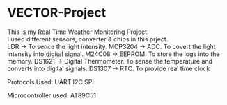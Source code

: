 # VECTOR-Project
This is my Real Time Weather Monitoring Project.
<br>
I used different sensors, converter & chips in this prject.
<br>
LDR -> To sence the light intensity.
MCP3204 -> ADC. To covert the light intensity into digital signal.
M24C08 -> EEPROM. To store the logs into the memory.
DS1621 -> Digital Thermometer. To sense the temperature and converts into digital signals.
DS1307 -> RTC. To provide real time clock

Protocols Used:
UART
I2C
SPI

Microcontroller used:
AT89C51
